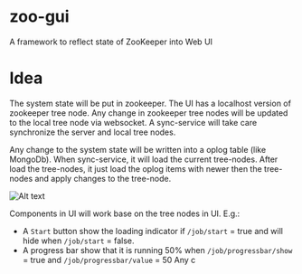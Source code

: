 # zoo-gui

A framework to reflect state of ZooKeeper into Web UI

# Idea

The system state will be put in zookeeper. The UI has a localhost version of zookeeper tree node. Any change in zookeeper tree nodes will be updated to the local tree node via websocket. A sync-service will take care synchronize the server and local tree nodes.

Any change to the system state will be written into a oplog table (like MongoDb). When sync-service, it will load the current tree-nodes. After load the tree-nodes, it just load the oplog items with newer then the tree-nodes and apply changes to the tree-node.

![Alt text](/docs/zoo-gui.png?raw=true)

Components in UI will work base on the tree nodes in UI. E.g.:
* A `Start` button show the loading indicator if `/job/start` = true and will hide when `/job/start` = false.
* A progress bar show that it is running 50% when `/job/progressbar/show` = true and `/job/progressbar/value` = 50 Any c
